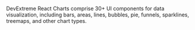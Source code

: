 DevExtreme React Charts comprise 30+ UI components for data visualization, including bars, areas, lines, bubbles, pie, funnels, sparklines, treemaps, and other chart types.
